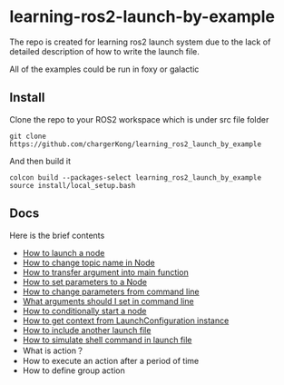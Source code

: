 # learning-ros2-launch-by-example
The repo is created for learning ros2 launch system due to the lack of detailed description of how to write the launch file.

All of the examples could be run in foxy or galactic

## Install 

Clone  the repo to your ROS2 workspace which is under src file folder

```
git clone https://github.com/chargerKong/learning_ros2_launch_by_example
```

And then build it

```
colcon build --packages-select learning_ros2_launch_by_example
source install/local_setup.bash
```

## Docs 

Here is the brief contents

- [How to launch a node](https://github.com/chargerKong/learning_ros2_launch_by_example/blob/main/launch/single_node.launch.py)
- [How to change topic name in Node](https://github.com/chargerKong/learning_ros2_launch_by_example/blob/main/docs/How%20to%20use%20remapping%20in%20Node.md)
- [How to transfer argument into main function](https://github.com/chargerKong/learning_ros2_launch_by_example/blob/main/docs/How%20to%20use%20argument%20in%20Node.md)
- [How to set parameters to a Node](https://github.com/chargerKong/learning_ros2_launch_by_example/blob/main/docs/How%20to%20use%20parameters%20in%20Node.md)
- [How to change parameters from command line](https://github.com/chargerKong/learning_ros2_launch_by_example/blob/main/docs/How%20to%20change%20parameters%20from%20command%20line.md)
- [What arguments should I set in command line](https://github.com/chargerKong/learning_ros2_launch_by_example/blob/main/docs/What%20arguements%20should%20I%20set%20in%20command%20line.md)
- [How to conditionally start a node](https://github.com/chargerKong/learning_ros2_launch_by_example/blob/main/docs/How%20to%20conditionally%20start%20a%20node.md)
- [How to get context from LaunchConfiguration instance](https://github.com/chargerKong/learning_ros2_launch_by_example/blob/main/docs/How%20to%20get%20context%20from%20LaunchConfiguration%20instance.md)
- [How to include another launch file](https://github.com/chargerKong/learning_ros2_launch_by_example/blob/main/docs/How%20to%20inlucde%20another%20launch%20file.md)
- [How to simulate shell command in launch file](https://github.com/chargerKong/learning_ros2_launch_by_example/blob/main/docs/How%20to%20simulate%20a%20shell%20command.md)
- What is action？
- How to execute an action after a period of time 
- How to define group action

